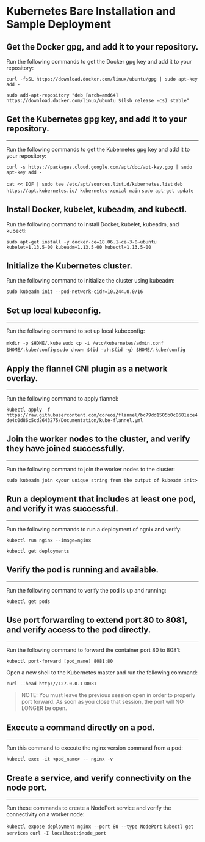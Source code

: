 # Kubernetes Bare Installation and Sample Deployment

## Get the Docker gpg, and add it to your repository.

Run the following commands to get the Docker gpg key and add it to your repository:

`curl -fsSL https://download.docker.com/linux/ubuntu/gpg | sudo apt-key add -`

`sudo add-apt-repository "deb [arch=amd64] https://download.docker.com/linux/ubuntu $(lsb_release -cs) stable"`

## Get the Kubernetes gpg key, and add it to your repository.
--------------------------------------------
Run the following commands to get the Kubernetes gpg key and add it to your repository:

`curl -s https://packages.cloud.google.com/apt/doc/apt-key.gpg | sudo apt-key add -`

`cat << EOF | sudo tee /etc/apt/sources.list.d/kubernetes.list`
`deb https://apt.kubernetes.io/ kubernetes-xenial main`
`sudo apt-get update`

## Install Docker, kubelet, kubeadm, and kubectl.

Run the following command to install Docker, kubelet, kubeadm, and kubectl:

`sudo apt-get install -y docker-ce=18.06.1~ce~3-0~ubuntu kubelet=1.13.5-00 kubeadm=1.13.5-00 kubectl=1.13.5-00`

## Initialize the Kubernetes cluster.

Run the following command to initialize the cluster using kubeadm:

`sudo kubeadm init --pod-network-cidr=10.244.0.0/16`

## Set up local kubeconfig.
--------------------------------------------
Run the following command to set up local kubeconfig:

`mkdir -p $HOME/.kube`
`sudo cp -i /etc/kubernetes/admin.conf $HOME/.kube/config`
`sudo chown $(id -u):$(id -g) $HOME/.kube/config`

## Apply the flannel CNI plugin as a network overlay.
--------------------------------------------
Run the following command to apply flannel:

`kubectl apply -f https://raw.githubusercontent.com/coreos/flannel/bc79dd1505b0c8681ece4de4c0d86c5cd2643275/Documentation/kube-flannel.yml`

## Join the worker nodes to the cluster, and verify they have joined successfully.
--------------------------------------------
Run the following command to join the worker nodes to the cluster:

`sudo kubeadm join <your unique string from the output of kubeadm init>`

## Run a deployment that includes at least one pod, and verify it was successful.
--------------------------------------------
Run the following commands to run a deployment of ngnix and verify:

`kubectl run nginx --image=nginx`

`kubectl get deployments`

## Verify the pod is running and available.
--------------------------------------------
Run the following command to verify the pod is up and running:

`kubectl get pods`


## Use port forwarding to extend port 80 to 8081, and verify access to the pod directly.
--------------------------------------------
Run the following command to forward the container port 80 to 8081:

`kubectl port-forward [pod_name] 8081:80`

Open a new shell to the Kubernetes master and run the following command:

`curl --head http://127.0.0.1:8081`

> NOTE: You must leave the previous session open in order to properly port forward. As soon as you close that session, the port will NO LONGER be open.


## Execute a command directly on a pod.
--------------------------------------------
Run this command to execute the nginx version command from a pod:

`kubectl exec -it <pod_name> -- nginx -v`


## Create a service, and verify connectivity on the node port.
--------------------------------------------
Run these commands to create a NodePort service and verify the connectivity on a worker node:

`kubectl expose deployment nginx --port 80 --type NodePort`
`kubectl get services`
`curl -I localhost:$node_port`